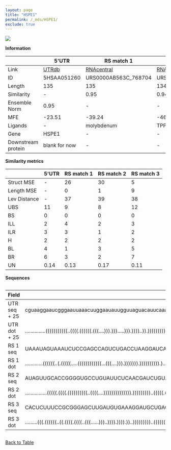 ```yaml
---
layout: page
title: "HSPE1"
permalink: /_mds/HSPE1/
exclude: true
---
```




![](../../alns_9.28.22/aln_5HSAA051260_0.966.png?raw=true)


**Information**

| | 5'UTR       | RS match 1   | RS match 2  | RS match 3 |
| ---- | ----------- | ----------- | ----------- | ----------- |
| Link | <a href="http://utrdb.ba.itb.cnr.it/getutr/5HSAA051260/1" target="_blank" rel="noopener noreferrer">UTRdb</a>   | <a href="https://rnacentral.org/rna/URS0000AB563C/768704" target="_blank" rel="noopener noreferrer">RNAcentral</a>     |<a href="https://rnacentral.org/rna/URS0000C70D1D/40148" target="_blank" rel="noopener noreferrer">RNAcentral</a>  | <a href="https://rnacentral.org/rna/URS0000D98BD7/1519565" target="_blank" rel="noopener noreferrer">RNAcentral</a>   |
| ID | 5HSAA051260     | URS0000AB563C_768704     | URS0000C70D1D_40148     | URS0000D98BD7_1519565     |
| Length | 135     |  135    | 134   |  132    |
| Similarity | - | 0.95 | 0.94 | 0.94 |
| Ensemble Norm | 0.95 | - | - | - |
| MFE | -23.51 | -39.24 | -46.09 | -33.73 |
| Ligands | - | molybdenum | TPP | TPP |
| Gene | HSPE1 | - | - | - |
| Downstream protein | blank for now    |    -    | -  | - |


**Similarity metrics**

| | 5'UTR       | RS match 1   | RS match 2  | RS match 3 |
| ---- | ----------- | ----------- | ----------- | ----------- |
| Struct MSE | - | 26 | 30 | 5 |
| Length MSE | - | 0 | 1 | 9 |
| Lev Distance | - | 37 | 39 | 38 |
| UBS| 11 | 9 | 8 | 12 |
| BS | 0 | 0 | 0 | 0 |
| ILL | 2 | 4 | 2 | 3 |
| ILR | 3 | 3 | 1 | 2 |
| H | 2 | 2 | 2 | 2 |
| BL | 4 | 1 | 3 | 5 |
| BR | 6 | 3 | 2 | 7 |
| UN | 0.14 | 0.13 | 0.17 | 0.11 |

**Sequences**


<div style="overflow-x:auto;">

<table>
<colgroup>
<col width="30%" />
<col width="70%" />
</colgroup>
<thead>
<tr class="header">
<th>Field</th>
<th>Description</th>
</tr>
</thead>
<tbody>
<tr>
<td markdown="span">UTR seq + 25 </td>
<td markdown="span"> cguaaggaaucgggaauuaaacuuggaauauugguuaguacauucaaaugcgcuuccuuaacgaauaagcugagguuugguguuaacuuucaaagccaaaacguguugagATGGCAGGACAAGCGTTTAGAAAGT </td>
</tr>
<tr>
<td markdown="span">UTR dot + 25  </td>
<td markdown="span"> ...............(((((((((((..((((.((((((.(((....))).))).....))).))))..)).)))))))))....((((((.(((((....(.((((.....)))).)....).)))).))))))
</td>
</tr>


<tr>
<td markdown="span">RS 1 seq </td>
<td markdown="span"> UAAAUAGUAAAUCUCCGAGCCAGUCUGACCUAAGGAUCAAAGUCUACGGUCGCUGGACAGGACUUUAGAUCCUCAGGGUAUUCUUGGAAACAGGUAUGCCUUCACUUUUUGAAAAGGAGUACAGGUGUAAUGCUA
</td>
</tr>


<tr>
<td markdown="span">RS 1 dot </td>
<td markdown="span"> .............((((((..(.(((((.....((((((((((((...(((....))).))))))).)))))))))).)...))))))....(((((((((..(((((((...)))))))..))))...))))).
</td>
</tr>


<tr>
<td markdown="span">RS 2 seq </td>
<td markdown="span"> AUAGUUGCACCGGGGUGCCUGUAUUCUCAACGAUCUGUAGGCCUCUUGGCCCGGAUUGUUGUGAGUUGGGCUGAGAAAGUCCCUUUGAACCUGAACAGGAUAAUGCCUGCGAAGGGAGUGUGCACUUCUAUUUU
</td>
</tr>


<tr>
<td markdown="span">RS 2 dot </td>
<td markdown="span"> ................(((((.((((.((((((((((..((((....)))))))))))))).)))))))))..(((((.((((((((........((((......)))))))))))).)......)))).....
</td>
</tr>


<tr>
<td markdown="span">RS 3 seq </td>
<td markdown="span"> CACUCUUUCCGCGGGAGCUUGAUGUGAAAGGAUGCUGAGAGUAAUCAAAGUCUGUUUGGAUGUGGCUUUGUGUCGACCGUUUGAACCUGCUCAUGGUAAUGCAUGCGAUAGGGAAGGUGAGAUGUGUCAUGG
</td>
</tr>


<tr>
<td markdown="span">RS 3 dot </td>
<td markdown="span"> .........(((.((((((..((.((((.((((..(((......)))..)))).)))).))..)))))))))..((((((((..((((.(((((.(((.....))).)).))).)))).))))).)))....
</td>
</tr>

</tbody>
</table>


</div>


[Back to Table](../../display)
